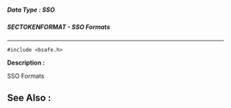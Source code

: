 ##### Data Type : SSO
##### SECTOKENFORMAT - SSO Formats
---
```
#include <bsafe.h>
```
**Description :**

SSO Formats

**See Also :**
---
